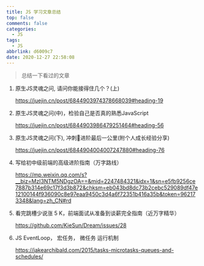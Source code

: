 ```yaml
---
title: JS 学习文章总结
top: false
comments: false
categories:
  - JS
tags:
  - JS
abbrlink: d6009c7
date: 2020-12-27 22:58:08
---
```


> 总结一下看过的文章

<!--more--->

1. 原生JS灵魂之问, 请问你能接得住几个？(上)

   https://juejin.cn/post/6844903974378668039#heading-19

2. 原生JS灵魂之问(中)，检验自己是否真的熟悉JavaScript

   https://juejin.cn/post/6844903986479251464#heading-56

3. 原生JS灵魂之问(下), 冲刺🚀进阶最后一公里(附个人成长经验分享)

   https://juejin.cn/post/6844904004007247880#heading-76

4. 写给初中级前端的高级进阶指南（万字路线）

   https://mp.weixin.qq.com/s?__biz=MzI3NTM5NDgzOA==&mid=2247484321&idx=1&sn=e5fb9256ce7887b314e69c17f3d3b872&chksm=eb043bd8dc73b2cebc529089df47e12100144f936090c8e97eaa9450c3d4a6f72351b416a35b&token=962173348&lang=zh_CN#rd

5. 看完跳槽少说涨 5 K，前端面试从准备到谈薪完全指南（近万字精华）

   https://github.com/KieSun/Dream/issues/28

6. JS EventLoop， 宏任务， 微任务 运行机制

   https://jakearchibald.com/2015/tasks-microtasks-queues-and-schedules/

